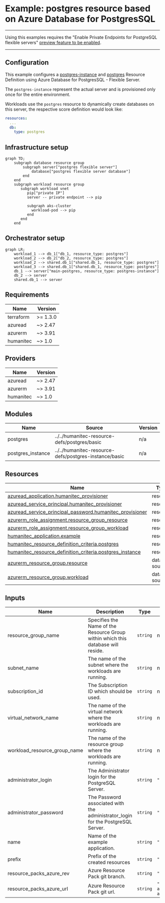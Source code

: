 # Example: postgres resource based on Azure Database for PostgresSQL

---

Using this examples requires the "Enable Private Endpoints for PostgreSQL flexible servers" [preview feature to be enabled](https://learn.microsoft.com/en-us/azure/azure-resource-manager/management/preview-features).

---

## Configuration

This example configures a [postgres-instance](https://developer.humanitec.com/platform-orchestrator/reference/resource-types/#postgres-instance) and [postgres](https://developer.humanitec.com/platform-orchestrator/reference/resource-types/#postgres)  Resource Definition using Azure Database for PostgresSQL - Flexible Server.

The `postgres-instance` represent the actual server and is provisioned only once for the entire environment.

Workloads use the `postgres` resource to dynamically create databases on this server, the
respective score definition would look like:

```yaml
resources:
  ...
  db:
    type: postgres
```

## Infrastructure setup

```mermaid
graph TD;
    subgraph database resource group
        subgraph server["postgres flexible server"]
            database["postgres flexible server database"]
        end
    end
    subgraph workload resource group
       subgraph workload vnet
          pip["private IP"]
          server -- private endpoint --> pip

          subgraph aks-cluster
            workload-pod --> pip
          end
       end
    end
```

## Orchestrator setup

```mermaid
graph LR;
    workload_1 --> db_1["db_1, resource_type: postgres"]
    workload_2 --> db_2["db_2, resource_type: postgres"]
    workload_2 --> shared.db_1["shared.db_1, resource_type: postgres"]
    workload_3 --> shared.db_1["shared.db_1, resource_type: postgres"]
    db_1 --> server["main-postgres, resource_type: postgres-instance"]
    db_2 --> server
    shared.db_1 --> server
```

<!-- BEGIN_TF_DOCS -->
## Requirements

| Name | Version |
|------|---------|
| terraform | >= 1.3.0 |
| azuread | ~> 2.47 |
| azurerm | ~> 3.91 |
| humanitec | ~> 1.0 |

## Providers

| Name | Version |
|------|---------|
| azuread | ~> 2.47 |
| azurerm | ~> 3.91 |
| humanitec | ~> 1.0 |

## Modules

| Name | Source | Version |
|------|--------|---------|
| postgres | ../../humanitec-resource-defs/postgres/basic | n/a |
| postgres\_instance | ../../humanitec-resource-defs/postgres-instance/basic | n/a |

## Resources

| Name | Type |
|------|------|
| [azuread_application.humanitec_provisioner](https://registry.terraform.io/providers/hashicorp/azuread/latest/docs/resources/application) | resource |
| [azuread_service_principal.humanitec_provisioner](https://registry.terraform.io/providers/hashicorp/azuread/latest/docs/resources/service_principal) | resource |
| [azuread_service_principal_password.humanitec_provisioner](https://registry.terraform.io/providers/hashicorp/azuread/latest/docs/resources/service_principal_password) | resource |
| [azurerm_role_assignment.resource_group_resource](https://registry.terraform.io/providers/hashicorp/azurerm/latest/docs/resources/role_assignment) | resource |
| [azurerm_role_assignment.resource_group_workload](https://registry.terraform.io/providers/hashicorp/azurerm/latest/docs/resources/role_assignment) | resource |
| [humanitec_application.example](https://registry.terraform.io/providers/humanitec/humanitec/latest/docs/resources/application) | resource |
| [humanitec_resource_definition_criteria.postgres](https://registry.terraform.io/providers/humanitec/humanitec/latest/docs/resources/resource_definition_criteria) | resource |
| [humanitec_resource_definition_criteria.postgres_instance](https://registry.terraform.io/providers/humanitec/humanitec/latest/docs/resources/resource_definition_criteria) | resource |
| [azurerm_resource_group.resource](https://registry.terraform.io/providers/hashicorp/azurerm/latest/docs/data-sources/resource_group) | data source |
| [azurerm_resource_group.workload](https://registry.terraform.io/providers/hashicorp/azurerm/latest/docs/data-sources/resource_group) | data source |

## Inputs

| Name | Description | Type | Default | Required |
|------|-------------|------|---------|:--------:|
| resource\_group\_name | Specifies the Name of the Resource Group within which this database will reside. | `string` | n/a | yes |
| subnet\_name | The name of the subnet where the workloads are running. | `string` | n/a | yes |
| subscription\_id | The Subscription ID which should be used. | `string` | n/a | yes |
| virtual\_network\_name | The name of the virtual network where the workloads are running. | `string` | n/a | yes |
| workload\_resource\_group\_name | The name of the resource group where the workloads are running. | `string` | n/a | yes |
| administrator\_login | The Administrator login for the PostgreSQL Server. | `string` | `""` | no |
| administrator\_password | The Password associated with the administrator\_login for the PostgreSQL Server. | `string` | `""` | no |
| name | Name of the example application. | `string` | `"hum-rp-postgres-example"` | no |
| prefix | Prefix of the created resources | `string` | `"hum-rp-postgres-ex-"` | no |
| resource\_packs\_azure\_rev | Azure Resource Pack git branch. | `string` | `"refs/heads/main"` | no |
| resource\_packs\_azure\_url | Azure Resource Pack git url. | `string` | `"https://github.com/humanitec-architecture/resource-packs-azure.git"` | no |
<!-- END_TF_DOCS -->
